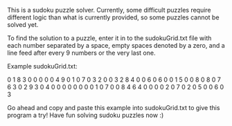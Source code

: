 This is a sudoku puzzle solver. Currently, some difficult puzzles require different logic than what is currently provided, so some puzzles cannot be solved yet.

To find the solution to a puzzle, enter it in to the sudokuGrid.txt file with each number separated by a space, empty spaces denoted by a zero, and a line feed after every 9 numbers or the very last one.

Example sudokuGrid.txt:

0 1 8 3 0 0 0 0 0
4 9 0 1 0 7 0 3 2
0 0 3 2 8 4 0 0 6
0 6 0 0 1 5 0 0 8
0 8 0 7 6 3 0 2 9
3 0 4 0 0 0 0 0 0
0 0 1 0 7 0 0 8 4
6 4 0 0 0 0 2 0 7
0 2 0 5 0 0 6 0 3

Go ahead and copy and paste this example into sudokuGrid.txt to give this program a try!
Have fun solving sudoku puzzles now :)